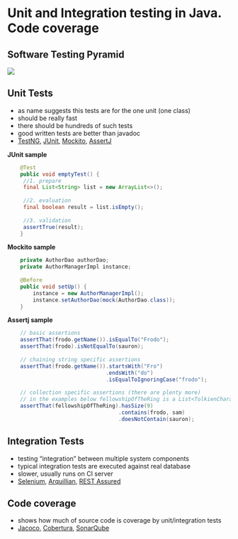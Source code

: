 # Unit and Integration testing in Java. Code coverage

## Software Testing Pyramid
![](https://d2mxuefqeaa7sj.cloudfront.net/s_A71EE19DE2EB5636DB417FA80CDCA5FFA357726AF9CADC33E9A66538C60EB360_1478105802088_iu.png)

## Unit Tests 
- as name suggests this tests are for the one unit (one class)
- should be really fast
- there should be hundreds of such tests
- good written tests are better than javadoc
- [TestNG](http://testng.org/doc/index.html), [JUnit](http://junit.org/junit4/), [Mockito](http://site.mockito.org), [AssertJ](https://joel-costigliola.github.io/assertj/)

**JUnit sample**

```java
    @Test
    public void emptyTest() {
     //1. prepare
     final List<String> list = new ArrayList<>();
     
     //2. evaluation
     final boolean result = list.isEmpty();
     
     //3. validation
     assertTrue(result);
    }
```
**Mockito sample**

```java
    private AuthorDao authorDao;
    private AuthorManagerImpl instance;
    
    @Before
    public void setUp() {
        instance = new AuthorManagerImpl();
        instance.setAuthorDao(mock(AuthorDao.class));
    }
```

**Assertj sample**

```java
    // basic assertions
    assertThat(frodo.getName()).isEqualTo("Frodo");
    assertThat(frodo).isNotEqualTo(sauron);
    
    // chaining string specific assertions
    assertThat(frodo.getName()).startsWith("Fro")
                               .endsWith("do")
                               .isEqualToIgnoringCase("frodo");
    
    // collection specific assertions (there are plenty more)
    // in the examples below fellowshipOfTheRing is a List<TolkienCharacter>
    assertThat(fellowshipOfTheRing).hasSize(9)
                                   .contains(frodo, sam)
                                   .doesNotContain(sauron);
```

## Integration Tests
- testing “integration” between multiple system components
- typical integration tests are executed against real database
- slower, usually runs on CI server
- [Selenium](http://www.seleniumframework.com/selenium-java/), [Arquillian](http://arquillian.org), [REST Assured](http://rest-assured.io)
## Code coverage
- shows how much of source code is coverage by unit/integration tests
- [Jacoco](https://wiki.openjdk.java.net/display/CodeTools/jcov), [Cobertura](http://cobertura.github.io/cobertura/), [SonarQube](http://www.sonarqube.org)

